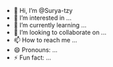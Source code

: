 - 👋 Hi, I’m @Surya-tzy
- 👀 I’m interested in ...
- 🌱 I’m currently learning ...
- 💞️ I’m looking to collaborate on ...
- 📫 How to reach me ...
- 😄 Pronouns: ...
- ⚡ Fun fact: ...

<!---
Surya-tzy/Surya-tzy is a ✨ special ✨ repository because its `README.md` (this file) appears on your GitHub profile.
You can click the Preview link to take a look at your changes.
--->
